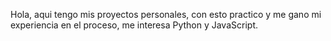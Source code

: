 Hola, aqui tengo mis proyectos personales, con esto practico y me gano mi experiencia en el proceso, me interesa Python y JavaScript.

